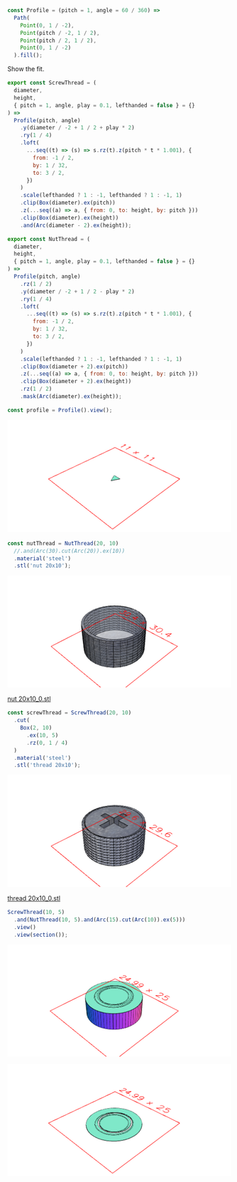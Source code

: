 ```JavaScript
const Profile = (pitch = 1, angle = 60 / 360) =>
  Path(
    Point(0, 1 / -2),
    Point(pitch / -2, 1 / 2),
    Point(pitch / 2, 1 / 2),
    Point(0, 1 / -2)
  ).fill();
```

Show the fit.

```JavaScript
export const ScrewThread = (
  diameter,
  height,
  { pitch = 1, angle, play = 0.1, lefthanded = false } = {}
) =>
  Profile(pitch, angle)
    .y(diameter / -2 + 1 / 2 + play * 2)
    .ry(1 / 4)
    .loft(
      ...seq((t) => (s) => s.rz(t).z(pitch * t * 1.001), {
        from: -1 / 2,
        by: 1 / 32,
        to: 3 / 2,
      })
    )
    .scale(lefthanded ? 1 : -1, lefthanded ? 1 : -1, 1)
    .clip(Box(diameter).ex(pitch))
    .z(...seq((a) => a, { from: 0, to: height, by: pitch }))
    .clip(Box(diameter).ex(height))
    .and(Arc(diameter - 2).ex(height));
```

```JavaScript
export const NutThread = (
  diameter,
  height,
  { pitch = 1, angle, play = 0.1, lefthanded = false } = {}
) =>
  Profile(pitch, angle)
    .rz(1 / 2)
    .y(diameter / -2 + 1 / 2 - play * 2)
    .ry(1 / 4)
    .loft(
      ...seq((t) => (s) => s.rz(t).z(pitch * t * 1.001), {
        from: -1 / 2,
        by: 1 / 32,
        to: 3 / 2,
      })
    )
    .scale(lefthanded ? 1 : -1, lefthanded ? 1 : -1, 1)
    .clip(Box(diameter + 2).ex(pitch))
    .z(...seq((a) => a, { from: 0, to: height, by: pitch }))
    .clip(Box(diameter + 2).ex(height))
    .rz(1 / 2)
    .mask(Arc(diameter).ex(height));
```

```JavaScript
const profile = Profile().view();
```

![Image](bolt.md.0.png)

```JavaScript
const nutThread = NutThread(20, 10)
  //.and(Arc(30).cut(Arc(20)).ex(10))
  .material('steel')
  .stl('nut 20x10');
```

![Image](bolt.md.1.png)

[nut 20x10_0.stl](bolt.nut%2020x10_0.stl)

```JavaScript
const screwThread = ScrewThread(20, 10)
  .cut(
    Box(2, 10)
      .ex(10, 5)
      .rz(0, 1 / 4)
  )
  .material('steel')
  .stl('thread 20x10');
```

![Image](bolt.md.2.png)

[thread 20x10_0.stl](bolt.thread%2020x10_0.stl)

```JavaScript
ScrewThread(10, 5)
  .and(NutThread(10, 5).and(Arc(15).cut(Arc(10)).ex(5)))
  .view()
  .view(section());
```

![Image](bolt.md.3.png)

![Image](bolt.md.4.png)
